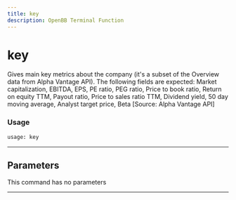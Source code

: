 ```yaml
---
title: key
description: OpenBB Terminal Function
---
```


# key

Gives main key metrics about the company (it's a subset of the Overview data from Alpha Vantage API). The following fields are expected: Market capitalization, EBITDA, EPS, PE ratio, PEG ratio, Price to book ratio, Return on equity TTM, Payout ratio, Price to sales ratio TTM, Dividend yield, 50 day moving average, Analyst target price, Beta [Source: Alpha Vantage API]

### Usage

```python
usage: key
```

---

## Parameters

This command has no parameters

---

